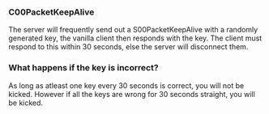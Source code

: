 ### C00PacketKeepAlive

The server will frequently send out a S00PacketKeepAlive with a randomly generated key, the vanilla client then responds with the key. 
The client must respond to this within 30 seconds, else the server will disconnect them.

### What happens if the key is incorrect?

As long as atleast one key every 30 seconds is correct, you will not be kicked. However if all the keys are wrong for 30 seconds straight, you will be kicked.
